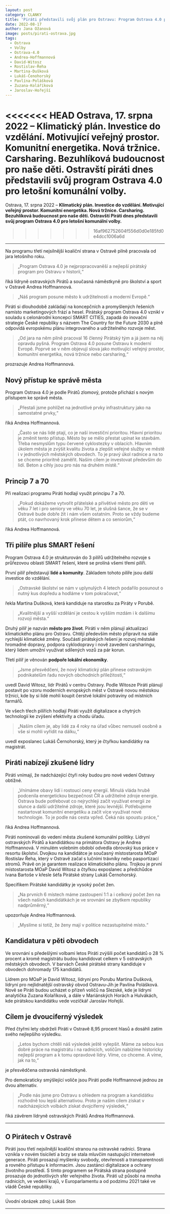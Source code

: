 ```yaml
---
layout: post
category: CLANKY
title: 'Piráti představili svůj plán pro Ostravu: Program Ostrava 4.0 posune město k udržitelnosti a moderní Evropě'
date: 2022-08-17
author: Jana Ožanová
image: posts/pirati-ostrava.jpg
tags:			
  - Ostrava			
  - Volby
  - Ostrava-4.0
  - Andrea-Hoffmannová
  - David-Witosz
  - Rostislav-Řeha
  - Martina-Dušková
  - Lukáš-Čenohorský
  - Pavlína-Polášková
  - Zuzana-Koláříková
  - Jaroslav-Hořejší
---
```


<<<<<<< HEAD
Ostrava, 17. srpna 2022 – **Klimatický plán. Investice do vzdělání. Motivující veřejný prostor. Komunitní energetika. Nová tržnice. Carsharing. Bezuhlíková budoucnost pro naše děti. Ostravští piráti dnes představili svůj program Ostrava 4.0 pro letošní komunální volby.**
=======
Ostrava, 17. srpna 2022 – **Klimatický plán. Investice do vzdělání. Motivující veřejný prostor. Komunitní energetika. Nová tržnice. Carsharing. Bezuhlíková budoucnost pro naše děti. Ostravští Piráti dnes představili svůj program Ostrava 4.0 pro letošní komunální volby.**
>>>>>>> 16af962752604f556d0d0e185fd0e4dcc1006a6d

<hr />

Na programu třetí nejsilnější koaliční strana v Ostravě pilně pracovala od jara letošního roku.

> „Program Ostrava 4.0 je nejpropracovaněší a nejlepší pirátský program pro Ostravu v historii,“

říká lídryně ostravských Pirátů a současná náměstkyně pro školství a sport v Ostravě Andrea Hoffmannová.

> „Náš program posune město k udržitelnosti a moderní Evropě.“

Piráti si dlouhodobě zakládají na koncepčních a promyšlených řešeních namísto marketingových frází a hesel. Pirátský program Ostrava 4.0 vznikl v souladu s celonárodní koncepcí SMART CITIES, zapadá do inovační strategie České republiky s názvem The Country for the Future 2030 a plně odpovídá evropskému plánu integrovaného a udržitelného rozvoje měst.

> „Od jara na něm pilně pracoval 16 členný Pirátský tým a já jsem na něj opravdu pyšná. Program Ostrava 4.0 posune Ostravu k moderní Evropě. Poprvé se v něm objevují slova jako motivující veřejný prostor, komunitní energetika, nová tržnice nebo carsharing,“

prozrazuje Andrea Hoffmannová.

## Nový přístup ke správě města

Program Ostrava 4.0 je podle Pirátů zlomový, protože přichází s novým přístupem ke správě města.

> „Přestali jsme pohlížet na jednotlivé prvky infrastruktury jako na samostatné prvky,“

říká Andrea Hoffmannová. 

> „Často se nás lidé ptají, co je naší investiční prioritou. Hlavní prioritou je změnit tento přístup. Město by se mělo přestat upínat ke stavbám. Třeba nesmyslům typu červené cyklostezky v oblacích. Hlavním úkolem města je zvýšit kvalitu života a zlepšit veřejné služby ve městě i v jednotlivých městských obvodech. To je pravý úkol radnice a na to se chceme prioritně zaměřit. Naším cílem je investovat především do lidí. Beton a cihly jsou pro nás na druhém místě.“

## Princip 7 a 70

Při realizaci programu Piráti hodlají využít principu 7 a 70.

> „Pokud dokážeme vytvořit přátelské a přívětivé město pro děti ve věku 7 let i pro seniory ve věku 70 let, je slušná šance, že se v Ostravě bude dobře žít i nám všem ostatním. Proto se vždy budeme ptát, co navrhovaný krok přinese dětem a co seniorům,“

říká Andrea Hoffmannová.

## Tři pilíře plus SMART řešení

Program Ostrava 4.0 je strukturován do 3 pilířů udržitelného rozvoje s průřezovou oblastí SMART řešení, které se prolíná všemi třemi pilíři.

První pilíř představují **lidé a komunity**. Základem tohoto pilíře jsou další investice do vzdělání.

> „Ostravské školství se nám v uplynulých 4 letech podařilo posunout o nutný kus dopředu a hodláme v tom pokračovat,“

řekla Martina Dušková, která kandiduje na starostku za Piráty v Porubě.

> „Kvalitnější a vyšší vzdělání je cestou k vyšším mzdám i k dalšímu rozvoji města.“

Druhý pilíř je nazván **město pro život**. Piráti v něm plánují aktualizaci klimatického plánu pro Ostravu. Chtějí především město připravit na stále rychlejší klimatické změny. Součástí pirátských řešení je rozvoj městské hromadné dopravy, podpora cyklodopravy i nově zavedení carsharingu, který lidem umožní využívat sdílených vozů za pár korun.

Třetí pilíř je věnován **podpoře lokální ekonomiky**.

> „Jsme přesvědčeni, že nový klimatický plán přinese ostravským podnikatelům řadu nových obchodních příležitostí,“

uvedl David Witosz, lídr Pirátů v centru Ostravy. Podle Witosze Piráti plánují postavit po vzoru moderních evropských měst v Ostravě novou městskou tržnici, kde by si lidé mohli koupit čerstvé lokální potraviny od místních farmářů.

Ve všech třech pilířích hodlají Piráti využít digitalizace a chytrých technologií ke zvýšení efektivity a chodu úřadu.

> „Naším cílem je, aby lidé za 4 roky na úřad vůbec nemuseli osobně a vše si mohli vyřídit na dálku,“

uvedl exposlanec Lukáš Černohorský, který je čtyřkou kandidátky na magistrát.

## Piráti nabízejí zkušené lídry

Piráti vnímají, že nadcházející čtyři roky budou pro nové vedení Ostravy obtížné.

> „Vnímáme obavy lidí i rostoucí ceny energií. Minulá vláda hrubě podcenila energetickou bezpečnost ČR a udržitelné zdroje energie. Ostrava bude potřebovat co nejrychleji začít využívat energii ze slunce a další udržitelné zdroje, které jsou levnější. Potřebujeme nastartovat komunitní energetiku a začít více využívat nové technologie. To je podle nás cesta vpřed. Čeká nás spoustu práce,“

říká Andrea Hoffmannová.

Piráti nominovali do vedení města zkušené komunální politiky. Lídryní ostravských Pirátů a kandidátkou na primátora Ostravy je Andrea Hoffmannová. V minulém volebním období odvedla obrovský kus práce v resortu školství. Dvojkou na kandidátce je současný místostarosta MOaP Rostislav Řeha, který v Ostravě začal s lučními trávníky nebo pasportizací stromů. Právě on je garantem realizace klimatického plánu. Trojkou je první místostarosta MOaP David Witosz a čtyřkou exposlanec a předchůdce Ivana Bartoše v křesle šéfa Pirátské strany Lukáš Černohorský.

Specifikem Pirátské kandidátky je vysoký počet žen.

> „Na prvních 6 místech máme zastoupení 1:1 a i celkový počet žen na všech našich kandidátkách je ve srovnání se zbytkem republiky nadprůměrný,“

upozorňuje Andrea Hoffmannová.

> „Myslíme si totiž, že ženy mají v politice nezastupitelné místo.“

## Kandidatura v pěti obvodech

Ve srovnání s předešlými volbami letos Piráti zvýšili počet kandidátů o 28 % procent a kromě magistrátu budou kandidovat celkem v 5 ostravských městských obvodech. V barvách České pirátské strany kandiduje v obvodech dohromady 175 kandidátů.

Lídrem pro MOaP je David Witosz, lídryní pro Porubu Martina Dušková, lídryní pro nejlidnatější ostravský obvod Ostravu-Jih je Pavlína Polášková. Nově se Piráti budou ucházet o přízeň voličů na Slezské, kde je lídryní analytička Zuzana Kolaříková, a dále v Mariánských Horách a Hulvákách, kde pirátskou kandidátku vede vozíčkář Jaroslav Hořejší.

## Cílem je dvouciferný výsledek

Před čtyřmi lety obdrželi Piráti v Ostravě 8,95 procent hlasů a dosáhli zatím svého nejlepšího výsledku.

> „Letos bychom chtěli náš výsledek ještě vylepšit. Máme za sebou kus dobré práce na magistrátu i na radnicích, voličům nabízíme historicky nejlepší program a k tomu opravdové lídry. Víme, co chceme. A víme, jak na to,“

je přesvědčena ostravská náměstkyně.  

Pro demokraticky smýšlející voliče jsou Piráti podle Hoffmannové jednou ze dvou alternativ.

> „Podle nás jsme pro Ostravu s ohledem na program a kandidátku rozhodně tou lepší alternativou. Proto je naším cílem získat v nadcházejících volbách získat dvojciferný výsledek,“

říká závěrem lídryně ostravských Pirátů Andrea Hoffmannová.

---

## O Pirátech v Ostravě

Piráti jsou třetí nejsilnější koaliční stranou na ostravské radnici. Strana vznikla v novém tisíciletí a brzy se stala mluvčím nastupující internetové generace. Piráti prosazují myšlenky svobody, otevřenosti a transparentnosti a rovného přístupu k informacím. Jsou zastánci digitalizace a ochrany životního prostředí. S tímto programem se Pirátská strana postupně prosazuje do jednotlivých sfér veřejného života. Piráti už působí na mnoha radnicích, ve vedení krajů, v Europarlamentu a od podzimu 2021 také ve vládě České republiky.

---

Úvodní obrázek zdroj: Lukáš Ston

- - -
